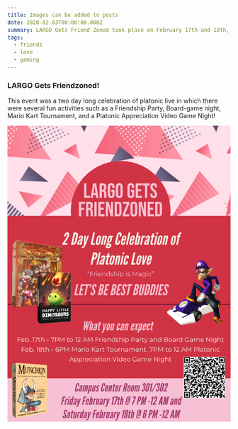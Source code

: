 ```yaml
---
title: Images can be added to posts
date: 2020-02-03T08:00:00.000Z
summary: LARGO Gets Friend Zoned took place on February 17th and 18th, 2023
tags:
  - friends
  - love
  - gaming
---
```


### LARGO Gets Friendzoned!

This event was a two day long celebration of platonic live in which there were several fun activities such as a Friendship Party, Board-game night, Mario Kart Tournament, and a Platonic Appreciation Video Game Night!

![largo Friendzone](src/assets/img/largo_gets_friend_zoned.png "LARGO Gets Friendzoned")